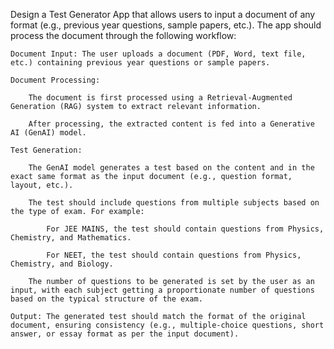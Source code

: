 Design a Test Generator App that allows users to input a document of any format (e.g., previous year questions, sample papers, etc.). The app should process the document through the following workflow:

    Document Input: The user uploads a document (PDF, Word, text file, etc.) containing previous year questions or sample papers.

    Document Processing:

        The document is first processed using a Retrieval-Augmented Generation (RAG) system to extract relevant information.

        After processing, the extracted content is fed into a Generative AI (GenAI) model.

    Test Generation:

        The GenAI model generates a test based on the content and in the exact same format as the input document (e.g., question format, layout, etc.).

        The test should include questions from multiple subjects based on the type of exam. For example:

            For JEE MAINS, the test should contain questions from Physics, Chemistry, and Mathematics.

            For NEET, the test should contain questions from Physics, Chemistry, and Biology.

        The number of questions to be generated is set by the user as an input, with each subject getting a proportionate number of questions based on the typical structure of the exam.

    Output: The generated test should match the format of the original document, ensuring consistency (e.g., multiple-choice questions, short answer, or essay format as per the input document).

